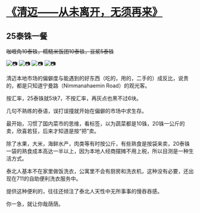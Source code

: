 # [《清迈——从未离开，无须再来》](https://github.com/raffello/raffello.github.io)

## 25泰铢一餐

~~咖喱角10泰铢，糯糙米饭团10泰铢，豆浆5泰铢~~

![📷](https://user-images.githubusercontent.com/63034623/78525842-dbbfaf00-780a-11ea-86d7-5a386d87b0c1.jpg)
![📷](https://user-images.githubusercontent.com/63034623/78525847-df533600-780a-11ea-8172-328981314aff.jpg)
![📷](https://user-images.githubusercontent.com/63034623/78525849-e0846300-780a-11ea-812b-937678ace81d.jpg)
![📷](https://user-images.githubusercontent.com/63034623/78525851-e11cf980-780a-11ea-9e0d-2fae9815ab51.PNG)

清迈本地市场的偏僻度与能遇到的好东西（吃的，用的，二手的）成反比，说贵的，都是只知道宁曼路（Nimmanahaemin Road）的观光客。

按汇率，25泰铢就5块7，不按汇率，再灰点也黑不过6块。

几句不熟练的泰语，误打误撞就开始在偏僻的市场中求生存。

最开始，习惯了国内菜市的思维，看标签，以为蔬菜都是10铢，20铢一公斤的卖，欣喜若狂，后来才知道是按“把”卖。

除了水果，大米，海鲜水产，肉类等有时按公斤，有些熟食是按袋来卖，20泰铢一袋的熟食成本高达一半以上，因为本地人经商摆摊不用上税，所以目测是一种生活方式。

泰北人基本不在家里做饭洗衣，公寓里不会有厨房和洗衣机，这种没有必要，还出现在711的自助便利洗衣服务中。

提供这种便利的，往往还倾注了泰北人天性中无所事事的慢吞吞感。

你一急，就让你哉荫荫。
